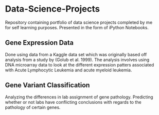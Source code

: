 # Data-Science-Projects

Repository containing portfolio of data science projects completed by me for self learning purposes. Presented in the form of iPython Notebooks.

## Gene Expression Data
  Done using data from a Kaggle data set which was originally based off analysis from a study by (Golub et al. 1999). The       analysis involves using DNA microarray data to look at the different expression patters associated with Acute Lymphocytic     Leukemia and acute myeloid leukemia.
  
## Gene Variant Classification
  Analyzing the differences in lab assignment of gene pathology. Predicting whether or not labs have conflicting conclusions     with regards to the pathology of certain genes. 
